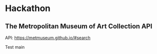 # Hackathon

## The Metropolitan Museum of Art Collection API 

API: https://metmuseum.github.io/#search

Test main
